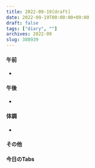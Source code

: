```yaml
---
title: 2022-09-19[draft]
date: 2022-09-19T00:00:00+09:00
draft: false
tags: ["diary", ""]
archives: 2022-09
slug: 388939
---
```

#### 午前
- 
#### 午後
- 
#### 体調
- 
#### その他
#### 今日のTabs